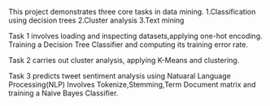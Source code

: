 This project demonstrates three core tasks in data mining.
1.Classification using decision trees
2.Cluster analysis
3.Text mining

Task 1 involves loading and inspecting datasets,applying one-hot encoding.
Training a Decision Tree Classifier and computing its training error rate.

Task 2 carries out cluster analysis, applying K-Means and clustering.

Task 3 predicts tweet sentiment analysis using Natuaral Language Processing(NLP)
Involves Tokenize,Stemming,Term Document matrix and training a Naive Bayes Classifier.
